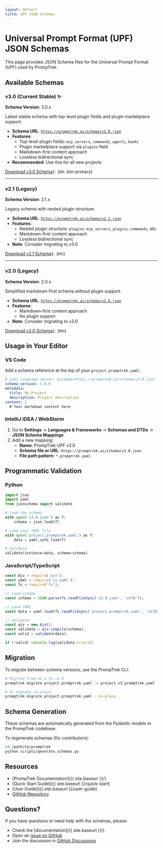 ```yaml
---
layout: default
title: UPF JSON Schemas
---
```


# Universal Prompt Format (UPF) JSON Schemas

This page provides JSON Schema files for the Universal Prompt Format (UPF) used by PrompTrek.

## Available Schemas

<!-- <div class="schema-list"> -->


### v3.0 (Current Stable) ✨

**Schema Version**: 3.0.x

Latest stable schema with top-level plugin fields and plugin marketplace support.

- **Schema URL**: [`https://promptrek.ai/schema/v3.0.json`](v3.0.json)
- **Features**:
  - Top-level plugin fields: `mcp_servers`, `commands`, `agents`, `hooks`
  - Plugin marketplace support via `plugins` field
  - Markdown-first content approach
  - Lossless bidirectional sync
- **Recommended**: Use this for all new projects

[Download v3.0 Schema](v3.0.json){: .btn .btn-primary}

---

### v2.1 (Legacy)

**Schema Version**: 2.1.x

Legacy schema with nested plugin structure.

- **Schema URL**: [`https://promptrek.ai/schema/v2.1.json`](v2.1.json)
- **Features**:
  - Nested plugin structure: `plugins.mcp_servers`, `plugins.commands`, etc.
  - Markdown-first content approach
  - Lossless bidirectional sync
- **Note**: Consider migrating to v3.0

[Download v2.1 Schema](v2.1.json){: .btn}

---

### v2.0 (Legacy)

**Schema Version**: 2.0.x

Simplified markdown-first schema without plugin support.

- **Schema URL**: [`https://promptrek.ai/schema/v2.0.json`](v2.0.json)
- **Features**:
  - Markdown-first content approach
  - No plugin support
- **Note**: Consider migrating to v3.0

[Download v2.0 Schema](v2.0.json){: .btn}

<!-- </div> -->

## Usage in Your Editor

### VS Code

Add a schema reference at the top of your `project.promptrek.yaml`:

```yaml
# yaml-language-server: $schema=https://promptrek.ai/schema/v3.0.json
schema_version: 3.0.0
metadata:
  title: My Project
  description: Project description
content: |
  # Your markdown content here
```

### IntelliJ IDEA / WebStorm

1. Go to **Settings** → **Languages & Frameworks** → **Schemas and DTDs** → **JSON Schema Mappings**
2. Add a new mapping:
   - **Name**: PrompTrek UPF v3.0
   - **Schema file or URL**: `https://promptrek.ai/schema/v3.0.json`
   - **File path pattern**: `*.promptrek.yaml`

## Programmatic Validation

### Python

```python
import json
import yaml
from jsonschema import validate

# Load the schema
with open('v3.0.json') as f:
    schema = json.load(f)

# Load your YAML file
with open('project.promptrek.yaml') as f:
    data = yaml.safe_load(f)

# Validate
validate(instance=data, schema=schema)
```

### JavaScript/TypeScript

```javascript
const Ajv = require('ajv');
const yaml = require('js-yaml');
const fs = require('fs');

// Load schema
const schema = JSON.parse(fs.readFileSync('v3.0.json', 'utf8'));

// Load YAML
const data = yaml.load(fs.readFileSync('project.promptrek.yaml', 'utf8'));

// Validate
const ajv = new Ajv();
const validate = ajv.compile(schema);
const valid = validate(data);

if (!valid) console.log(validate.errors);
```

## Migration

To migrate between schema versions, use the PrompTrek CLI:

```bash
# Migrate from v2.x to v3.0
promptrek migrate project.promptrek.yaml -o project.v3.promptrek.yaml

# Or migrate in-place
promptrek migrate project.promptrek.yaml --in-place
```

## Schema Generation

These schemas are automatically generated from the Pydantic models in the PrompTrek codebase.

To regenerate schemas (for contributors):

```bash
cd /path/to/promptrek
python scripts/generate_schemas.py
```

## Resources

- [PrompTrek Documentation]({{ site.baseurl }}/)
- [Quick Start Guide]({{ site.baseurl }}/quick-start)
- [User Guide]({{ site.baseurl }}/user-guide)
- [GitHub Repository](https://github.com/flamingquaks/promptrek)

## Questions?

If you have questions or need help with the schemas, please:

- Check the [documentation]({{ site.baseurl }}/)
- Open an [issue on GitHub](https://github.com/flamingquaks/promptrek/issues)
- Join the discussion in [GitHub Discussions](https://github.com/flamingquaks/promptrek/discussions)
